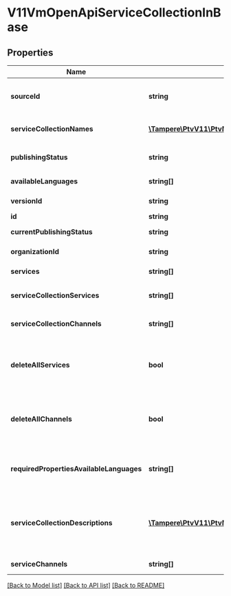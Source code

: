 # V11VmOpenApiServiceCollectionInBase

## Properties
Name | Type | Description | Notes
------------ | ------------- | ------------- | -------------
**sourceId** | **string** | External system identifier for the entity. User needs to be logged in to be able to get/set value. | [optional] 
**serviceCollectionNames** | [**\Tampere\PtvV11\PtvModel\VmOpenApiLanguageItem[]**](VmOpenApiLanguageItem.md) | List of localized service collection names. (Max.Length: 100). | [optional] 
**publishingStatus** | **string** | Publishing status. Possible values are: Draft, Published, Deleted or Modified. | 
**availableLanguages** | **string[]** | Gets or sets available languages | [optional] 
**versionId** | **string** | The identifier for current version. | [optional] 
**id** | **string** | PTV service identifier. | [optional] 
**currentPublishingStatus** | **string** | Current version publishing status. | [optional] 
**organizationId** | **string** | Main responsible organization Id | [optional] 
**services** | **string[]** | List of service collection services. | [optional] 
**serviceCollectionServices** | **string[]** | Internal property for adding service collection services for service collection. | [optional] 
**serviceCollectionChannels** | **string[]** | Internal property for adding service collection services for service collection. | [optional] 
**deleteAllServices** | **bool** | Set to true to delete all existing services (the services collection for this object should be empty collection when this option is used). | [optional] 
**deleteAllChannels** | **bool** | Set to true to delete all existing channels (the services collection for this object should be empty collection when this option is used). | [optional] 
**requiredPropertiesAvailableLanguages** | **string[]** | Internal property to check the languages within required lists: ServiceCollectionNames and ServiceCollectionDescriptions | [optional] 
**serviceCollectionDescriptions** | [**\Tampere\PtvV11\PtvModel\VmOpenApiLocalizedListItem[]**](VmOpenApiLocalizedListItem.md) | List of localized service colections descriptions. Possible type values are: Description, Summary. (Max.Length: 150 Summary). (Max.Length: 2500 Description). | [optional] 
**serviceChannels** | **string[]** | List of service collection channels. | [optional] 

[[Back to Model list]](../../README.md#documentation-for-models) [[Back to API list]](../../README.md#documentation-for-api-endpoints) [[Back to README]](../../README.md)

